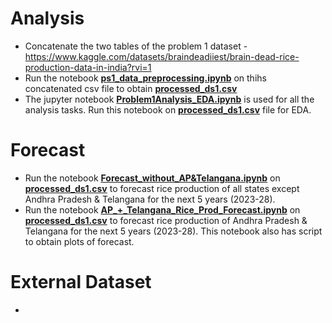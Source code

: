 # Analysis
* Concatenate the two tables of the problem 1 dataset - https://www.kaggle.com/datasets/braindeadiiest/brain-dead-rice-production-data-in-india?rvi=1
* Run the notebook **[ps1_data_preprocessing.ipynb](ps1_data_preprocessing.ipynb)** on thihs concatenated csv file to obtain **[processed_ds1.csv](processed_ds1.csv)**
* The jupyter notebook **[Problem1Analysis_EDA.ipynb](Problem1Analysis_EDA.ipynb)** is used for all the analysis tasks. Run this notebook on **[processed_ds1.csv](processed_ds1.csv)** file for EDA.

# Forecast
* Run the notebook **[Forecast_without_AP&Telangana.ipynb](Forecast_without_AP&Telangana.ipynb)** on **[processed_ds1.csv](processed_ds1.csv)** to forecast rice production of all states except Andhra Pradesh & Telangana for the next 5 years (2023-28).
* Run the notebook **[AP_+_Telangana_Rice_Prod_Forecast.ipynb](AP_+_Telangana_Rice_Prod_Forecast.ipynb)** on **[processed_ds1.csv](processed_ds1.csv)** to forecast rice production of Andhra Pradesh & Telangana for the next 5 years (2023-28). This notebook also has script to obtain plots of forecast.

# External Dataset
* 
